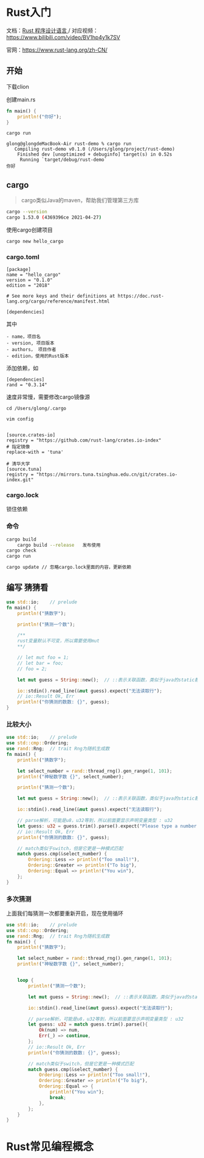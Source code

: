 # Rust入门

文档：[Rust 程序设计语言 ](https://rust.bootcss.com/#rust-程序设计语言)/ 对应视频：https://www.bilibili.com/video/BV1hp4y1k7SV

官网：https://www.rust-lang.org/zh-CN/

## 开始

下载clion

创建main.rs

```rust
fn main() {
    println!("你好");
}
```

```
cargo run
```

```
glong@glongdeMacBook-Air rust-demo % cargo run
   Compiling rust-demo v0.1.0 (/Users/glong/project/rust-demo)
    Finished dev [unoptimized + debuginfo] target(s) in 0.52s
     Running `target/debug/rust-demo`
你好
```

## cargo

> cargo类似Java的maven，帮助我们管理第三方库

```bash
cargo --version
cargo 1.53.0 (4369396ce 2021-04-27)
```

使用cargo创建项目

```bash
cargo new hello_cargo
```

### cargo.toml

```
[package]
name = "hello_cargo"
version = "0.1.0"
edition = "2018"

# See more keys and their definitions at https://doc.rust-lang.org/cargo/reference/manifest.html

[dependencies]
```

其中

```
- name，项目名
- version, 项目版本
- authors， 项目作者
- edition，使用的Rust版本
```

添加依赖，如

```
[dependencies]
rand = "0.3.14"
```

速度非常慢，需要修改cargo镜像源

```
cd /Users/glong/.cargo
```

```
vim config


[source.crates-io]
registry = "https://github.com/rust-lang/crates.io-index"
# 指定镜像
replace-with = 'tuna'

# 清华大学
[source.tuna]
registry = "https://mirrors.tuna.tsinghua.edu.cn/git/crates.io-index.git"
```

### cargo.lock

锁住依赖

### 命令

```bash
cargo build
	cargo build --release	发布使用
cargo check
cargo run

cargo update // 忽略cargo.lock里面的内容，更新依赖
```

## 编写 猜猜看

```rust
use std::io;    // prelude
fn main() {
    println!("猜数字");

    println!("猜测一个数");

    /**
    rust变量默认不可变，所以需要使用mut
    **/

    // let mut foo = 1;
    // let bar = foo;
    // foo = 2;

    let mut guess = String::new();  // ::表示关联函数，类似于java的static静态函数

    io::stdin().read_line(&mut guess).expect("无法读取行");
    // io::Result Ok, Err
    println!("你猜测的数数: {}", guess);
}
```





### 比较大小

```rust
use std::io;    // prelude
use std::cmp::Ordering;
use rand::Rng;  // trait Rng为随机生成数
fn main() {
    println!("猜数字");

    let select_number = rand::thread_rng().gen_range(1, 101);
    println!("神秘数字数 {}", select_number);

    println!("猜测一个数");

    let mut guess = String::new();  // ::表示关联函数，类似于java的static静态函数

    io::stdin().read_line(&mut guess).expect("无法读取行");

    // parse解析，可能是u8，u32等到，所以前面要显示声明变量类型 : u32
    let guess: u32 = guess.trim().parse().expect("Please type a number!");
    // io::Result Ok, Err
    println!("你猜测的数数: {}", guess);

    // match类似于switch，但是它更是一种模式匹配
    match guess.cmp(&select_number) {
        Ordering::Less => println!("Too small!"),
        Ordering::Greater => println!("To big"),
        Ordering::Equal => println!("You win"),
    };
}
```

### 多次猜测

上面我们每猜测一次都要重新开启，现在使用循环

```rust
use std::io;    // prelude
use std::cmp::Ordering;
use rand::Rng;  // trait Rng为随机生成数
fn main() {
    println!("猜数字");

    let select_number = rand::thread_rng().gen_range(1, 101);
    println!("神秘数字数 {}", select_number);


    loop {
        println!("猜测一个数");

        let mut guess = String::new();  // ::表示关联函数，类似于java的static静态函数

        io::stdin().read_line(&mut guess).expect("无法读取行");

        // parse解析，可能是u8，u32等到，所以前面要显示声明变量类型 : u32
        let guess: u32 = match guess.trim().parse(){
            Ok(num) => num,
            Err(_) => continue,
        };
        // io::Result Ok, Err
        println!("你猜测的数数: {}", guess);

        // match类似于switch，但是它更是一种模式匹配
        match guess.cmp(&select_number) {
            Ordering::Less => println!("Too small!"),
            Ordering::Greater => println!("To big"),
            Ordering::Equal => {
                println!("You win");
                break;
            },
        };
    }
}
```

# Rust常见编程概念

